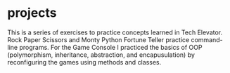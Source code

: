 # projects
This is a series of exercises to practice concepts learned in Tech Elevator. Rock Paper Scissors and Monty Python Fortune Teller practice command-line programs. For the Game Console I practiced the basics of OOP (polymorphism, inheritance, abstraction, and encapusulation) by reconfiguring the games using methods and classes.

